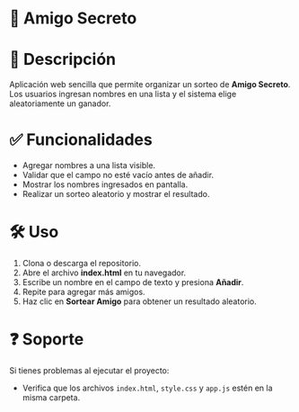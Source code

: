 # 🎁 Amigo Secreto

# 📌 Descripción  
Aplicación web sencilla que permite organizar un sorteo de **Amigo Secreto**.  
Los usuarios ingresan nombres en una lista y el sistema elige aleatoriamente un ganador.  

# ✅ Funcionalidades  
- Agregar nombres a una lista visible.  
- Validar que el campo no esté vacío antes de añadir.  
- Mostrar los nombres ingresados en pantalla.  
- Realizar un sorteo aleatorio y mostrar el resultado.
  
# 🛠️ Uso  
1. Clona o descarga el repositorio.  
2. Abre el archivo **index.html** en tu navegador.  
3. Escribe un nombre en el campo de texto y presiona **Añadir**.  
4. Repite para agregar más amigos.  
5. Haz clic en **Sortear Amigo** para obtener un resultado aleatorio.

# ❓ Soporte  
Si tienes problemas al ejecutar el proyecto:  
- Verifica que los archivos `index.html`, `style.css` y `app.js` estén en la misma carpeta.
